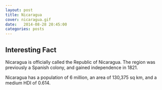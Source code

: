 ```yaml
---
layout: post
title: Nicaragua
cover: nicaragua.gif
date:   2014-08-28 20:45:00
categories: posts
---
```


## Interesting Fact

Nicaragua is officially called the Republic of Nicaragua. The region was previously a Spanish colony, and gained independence in 1821.

Nicaragua has a population of 6 million, an area of 130,375 sq km, and a medium HDI of 0.614. 
